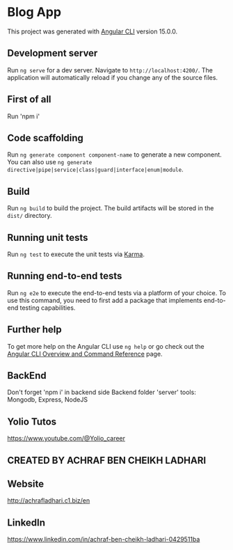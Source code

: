 # Blog App

This project was generated with [Angular CLI](https://github.com/angular/angular-cli) version 15.0.0.

## Development server

Run `ng serve` for a dev server. Navigate to `http://localhost:4200/`. The application will automatically reload if you change any of the source files.

## First of all
Run 'npm i'

## Code scaffolding

Run `ng generate component component-name` to generate a new component. You can also use `ng generate directive|pipe|service|class|guard|interface|enum|module`.

## Build

Run `ng build` to build the project. The build artifacts will be stored in the `dist/` directory.

## Running unit tests

Run `ng test` to execute the unit tests via [Karma](https://karma-runner.github.io).

## Running end-to-end tests

Run `ng e2e` to execute the end-to-end tests via a platform of your choice. To use this command, you need to first add a package that implements end-to-end testing capabilities.

## Further help

To get more help on the Angular CLI use `ng help` or go check out the [Angular CLI Overview and Command Reference](https://angular.io/cli) page.

## BackEnd

Don't forget 'npm i' in backend side 
Backend folder 'server' tools: Mongodb, Express, NodeJS

## Yolio Tutos

https://www.youtube.com/@Yolio_career

## CREATED BY ACHRAF BEN CHEIKH LADHARI

## Website
http://achrafladhari.c1.biz/en

## LinkedIn
https://www.linkedin.com/in/achraf-ben-cheikh-ladhari-0429511ba